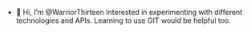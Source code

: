 - 👋 Hi, I’m @WarriorThirteen
Interested in experimenting with different technologies and APIs.
Learning to use GIT would be helpful too.
